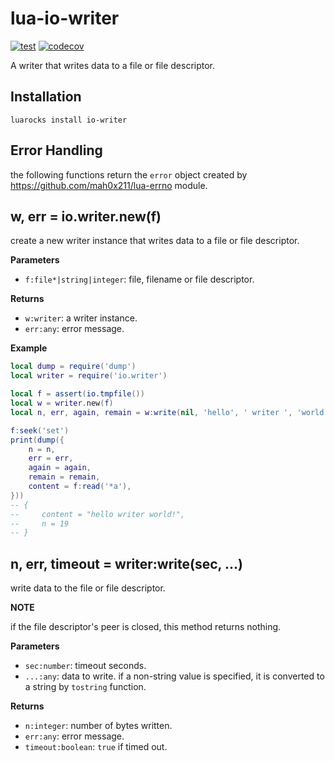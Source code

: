 # lua-io-writer

[![test](https://github.com/mah0x211/lua-io-writer/actions/workflows/test.yml/badge.svg)](https://github.com/mah0x211/lua-io-writer/actions/workflows/test.yml)
[![codecov](https://codecov.io/gh/mah0x211/lua-io-writer/branch/master/graph/badge.svg)](https://codecov.io/gh/mah0x211/lua-io-writer)

A writer that writes data to a file or file descriptor.


## Installation

```
luarocks install io-writer
```


## Error Handling

the following functions return the `error` object created by https://github.com/mah0x211/lua-errno module.


## w, err = io.writer.new(f)

create a new writer instance that writes data to a file or file descriptor.

**Parameters**

- `f:file*|string|integer`: file, filename or file descriptor.

**Returns**

- `w:writer`: a writer instance.
- `err:any`: error message.


**Example**

```lua
local dump = require('dump')
local writer = require('io.writer')

local f = assert(io.tmpfile())
local w = writer.new(f)
local n, err, again, remain = w:write(nil, 'hello', ' writer ', 'world!')

f:seek('set')
print(dump({
    n = n,
    err = err,
    again = again,
    remain = remain,
    content = f:read('*a'),
}))
-- {
--     content = "hello writer world!",
--     n = 19
-- }
```


## n, err, timeout = writer:write(sec, ...)

write data to the file or file descriptor.

**NOTE**

if the file descriptor's peer is closed, this method returns nothing.

**Parameters**

- `sec:number`: timeout seconds.
- `...:any`: data to write. if a non-string value is specified, it is converted to a string by `tostring` function.

**Returns**

- `n:integer`: number of bytes written.
- `err:any`: error message.
- `timeout:boolean`: `true` if timed out.

